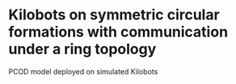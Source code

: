 
# Kilobots on symmetric circular formations with communication under a ring topology

PCOD model deployed on simulated Kilobots

